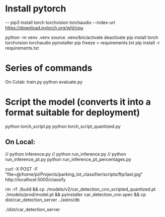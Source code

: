# Install pytorch

-- pip3 install torch torchvision torchaudio --index-url https://download.pytorch.org/whl/cpu

python -m venv .venv
source .venv/bin/activate
deactivate
pip install torch torchvision torchaudio pyinstaller
pip freeze > requirements.txt
pip install -r requirements.txt

# Series of commands

On Colab:
train.py
python evaluate.py

# Script the model (converts it into a format suitable for deployment)
python torch_script.py
python torch_script_quantized.py

## On Local:
// python inference.py
// python run_inference.py
// python run_inference_pt.py
python run_inference_pt_percentages.py

curl -X POST -F "file=@/home/pi/Projects/parking_lot_classifier/scripts/ftp/last.jpg" http://localhost:5000/classify

rm -rf ./build && cp ./models/v2/car_detection_cnn_scripted_quantized.pt ./models/prod/model.pt && pyinstaller car_detection_cnn.spec && cp dist/car_detection_server ../astro/db

./dist/car_detection_server